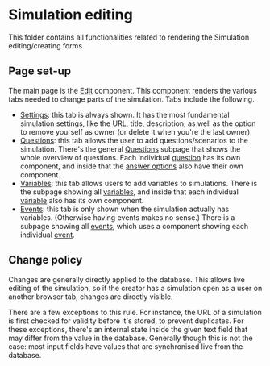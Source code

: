 # Simulation editing

This folder contains all functionalities related to rendering the Simulation editing/creating forms.

## Page set-up

The main page is the [Edit](./Edit.jsx) component. This component renders the various tabs needed to change parts of the simulation. Tabs include the following.

- [Settings](./Settings.jsx): this tab is always shown. It has the most fundamental simulation settings, like the URL, title, description, as well as the option to remove yourself as owner (or delete it when you're the last owner).
- [Questions](./questions/): this tab allows the user to add questions/scenarios to the simulation. There's the general [Questions](./questions/Questions.jsx) subpage that shows the whole overview of questions. Each individual [question](./questions/Question.jsx) has its own component, and inside that the [answer options](./questions/Options.jsx) also have their own component.
- [Variables](./variables/): this tab allows users to add variables to simulations. There is the subpage showing all [variables](./variables/Variables.jsx), and inside that each individual [variable](./variables/Variable.jsx) also has its own component.
- [Events](./events/): this tab is only shown when the simulation actually has variables. (Otherwise having events makes no sense.) There is a subpage showing all [events](./events/Events.jsx), which uses a component showing each individual [event](./events/Event.jsx).

## Change policy

Changes are generally directly applied to the database. This allows live editing of the simulation, so if the creator has a simulation open as a user on another browser tab, changes are directly visible.

There are a few exceptions to this rule. For instance, the URL of a simulation is first checked for validity before it's stored, to prevent duplicates. For these exceptions, there's an internal state inside the given text field that may differ from the value in the database. Generally though this is not the case: most input fields have values that are synchronised live from the database.
